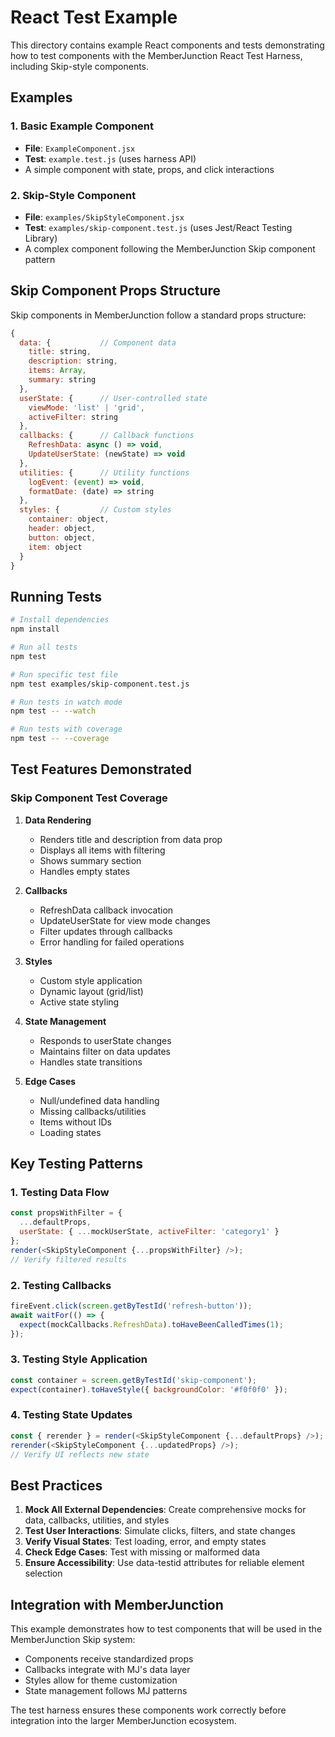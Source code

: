 # React Test Example

This directory contains example React components and tests demonstrating how to test components with the MemberJunction React Test Harness, including Skip-style components.

## Examples

### 1. Basic Example Component
- **File**: `ExampleComponent.jsx`
- **Test**: `example.test.js` (uses harness API)
- A simple component with state, props, and click interactions

### 2. Skip-Style Component
- **File**: `examples/SkipStyleComponent.jsx`
- **Test**: `examples/skip-component.test.js` (uses Jest/React Testing Library)
- A complex component following the MemberJunction Skip component pattern

## Skip Component Props Structure

Skip components in MemberJunction follow a standard props structure:

```javascript
{
  data: {           // Component data
    title: string,
    description: string,
    items: Array,
    summary: string
  },
  userState: {      // User-controlled state
    viewMode: 'list' | 'grid',
    activeFilter: string
  },
  callbacks: {      // Callback functions
    RefreshData: async () => void,
    UpdateUserState: (newState) => void
  },
  utilities: {      // Utility functions
    logEvent: (event) => void,
    formatDate: (date) => string
  },
  styles: {         // Custom styles
    container: object,
    header: object,
    button: object,
    item: object
  }
}
```

## Running Tests

```bash
# Install dependencies
npm install

# Run all tests
npm test

# Run specific test file
npm test examples/skip-component.test.js

# Run tests in watch mode
npm test -- --watch

# Run tests with coverage
npm test -- --coverage
```

## Test Features Demonstrated

### Skip Component Test Coverage

1. **Data Rendering**
   - Renders title and description from data prop
   - Displays all items with filtering
   - Shows summary section
   - Handles empty states

2. **Callbacks**
   - RefreshData callback invocation
   - UpdateUserState for view mode changes
   - Filter updates through callbacks
   - Error handling for failed operations

3. **Styles**
   - Custom style application
   - Dynamic layout (grid/list)
   - Active state styling

4. **State Management**
   - Responds to userState changes
   - Maintains filter on data updates
   - Handles state transitions

5. **Edge Cases**
   - Null/undefined data handling
   - Missing callbacks/utilities
   - Items without IDs
   - Loading states

## Key Testing Patterns

### 1. Testing Data Flow
```javascript
const propsWithFilter = {
  ...defaultProps,
  userState: { ...mockUserState, activeFilter: 'category1' }
};
render(<SkipStyleComponent {...propsWithFilter} />);
// Verify filtered results
```

### 2. Testing Callbacks
```javascript
fireEvent.click(screen.getByTestId('refresh-button'));
await waitFor(() => {
  expect(mockCallbacks.RefreshData).toHaveBeenCalledTimes(1);
});
```

### 3. Testing Style Application
```javascript
const container = screen.getByTestId('skip-component');
expect(container).toHaveStyle({ backgroundColor: '#f0f0f0' });
```

### 4. Testing State Updates
```javascript
const { rerender } = render(<SkipStyleComponent {...defaultProps} />);
rerender(<SkipStyleComponent {...updatedProps} />);
// Verify UI reflects new state
```

## Best Practices

1. **Mock All External Dependencies**: Create comprehensive mocks for data, callbacks, utilities, and styles
2. **Test User Interactions**: Simulate clicks, filters, and state changes
3. **Verify Visual States**: Test loading, error, and empty states
4. **Check Edge Cases**: Test with missing or malformed data
5. **Ensure Accessibility**: Use data-testid attributes for reliable element selection

## Integration with MemberJunction

This example demonstrates how to test components that will be used in the MemberJunction Skip system:
- Components receive standardized props
- Callbacks integrate with MJ's data layer
- Styles allow for theme customization
- State management follows MJ patterns

The test harness ensures these components work correctly before integration into the larger MemberJunction ecosystem.
